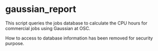 # gaussian_report

This script queries the jobs database to calculate the CPU hours for commercial jobs using Gaussian at OSC.

How to access to database information has been removed for security purpose. 


